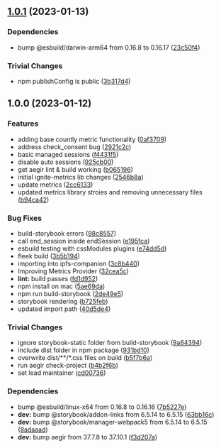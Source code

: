 ## [1.0.1](https://github.com/ipfs-shipyard/ignite-metrics/compare/v1.0.0...v1.0.1) (2023-01-13)


### Dependencies

* bump @esbuild/darwin-arm64 from 0.16.8 to 0.16.17 ([23c50f4](https://github.com/ipfs-shipyard/ignite-metrics/commit/23c50f4a2e451b5eac3df9432a56a7fe93157299))


### Trivial Changes

* npm publishConfig is public ([3b317d4](https://github.com/ipfs-shipyard/ignite-metrics/commit/3b317d4dd254b5d1b755c57e4b782b67351e5d2a))

## 1.0.0 (2023-01-12)


### Features

* adding base countly metric functionality ([0af3709](https://github.com/ipfs-shipyard/ignite-metrics/commit/0af37095de016da7fdd726c73be74a1884c4cc93))
* address check_consent bug ([2921c2c](https://github.com/ipfs-shipyard/ignite-metrics/commit/2921c2cf1321fb3d1c4970f6eb5dd82d811ca18e))
* basic managed sessions ([f4431f5](https://github.com/ipfs-shipyard/ignite-metrics/commit/f4431f59ce363c898affd4171eed979ede24e514))
* disable auto sessions ([925cb00](https://github.com/ipfs-shipyard/ignite-metrics/commit/925cb00606b741e554cdc939300307be1dd36e15))
* get aegir lint & build working ([b065196](https://github.com/ipfs-shipyard/ignite-metrics/commit/b0651966c496a4502bae11abc88d1c7610604f41))
* initial ignite-metrics lib changes ([2546b8a](https://github.com/ipfs-shipyard/ignite-metrics/commit/2546b8a7de9114f3e6903894d29f251276cef035))
* update metrics ([2cc6133](https://github.com/ipfs-shipyard/ignite-metrics/commit/2cc6133c70db56639d66fc2aa527a5eb5296880f))
* updated metrics library stroies and removing unnecessary files ([b94ca42](https://github.com/ipfs-shipyard/ignite-metrics/commit/b94ca42794fa49580953261315ff37822d2f3118))


### Bug Fixes

* build-storybook errors ([98c8557](https://github.com/ipfs-shipyard/ignite-metrics/commit/98c8557eb4a331c09d5e0c6145d66d7152753985))
* call end_session inside endSession ([e195fca](https://github.com/ipfs-shipyard/ignite-metrics/commit/e195fcae9c3bd263e8c0c0c4ed67645a6a11130c))
* esbuild testing with cssModules plugins ([e74dd5d](https://github.com/ipfs-shipyard/ignite-metrics/commit/e74dd5d200c8d831144635979ffb6862d54b9f49))
* fleek build ([3b5b194](https://github.com/ipfs-shipyard/ignite-metrics/commit/3b5b194b5a5d271c97f938f6d754685a1452b5a7))
* importing into ipfs-companion ([3c8b440](https://github.com/ipfs-shipyard/ignite-metrics/commit/3c8b440ffdb5aea9f6e6c4ff0baa6b67663f9712))
* Improving Metrics Provider ([32cea5c](https://github.com/ipfs-shipyard/ignite-metrics/commit/32cea5c5a12e4c74f702ef4a9e8502fcdfa4f919))
* **lint:** build passes ([fd1d952](https://github.com/ipfs-shipyard/ignite-metrics/commit/fd1d95276a6ba38f554ed3a077dc5e7be9fb5e82))
* npm install on mac ([5ae69da](https://github.com/ipfs-shipyard/ignite-metrics/commit/5ae69da710471ba9acee08c8c73f48797061d5ee))
* npm run build-storybook ([2de49e5](https://github.com/ipfs-shipyard/ignite-metrics/commit/2de49e523ae4687c3c8fb1b524b6df5f7e8c4b56))
* storybook rendering ([b725feb](https://github.com/ipfs-shipyard/ignite-metrics/commit/b725feb4146dad028f64d2a53f671fad60b63eda))
* updated import path ([40d5de4](https://github.com/ipfs-shipyard/ignite-metrics/commit/40d5de46d1780761bc32a7c1293fcef7ff951c4c))


### Trivial Changes

* ignore storybook-static folder from build-storybook ([9a64394](https://github.com/ipfs-shipyard/ignite-metrics/commit/9a643946f83705cc0ffe8a9aefb8e90ec3e6bd7e))
* include dist folder in npm package ([931bd10](https://github.com/ipfs-shipyard/ignite-metrics/commit/931bd10a06ff99dcab1ac89a15866ff5cb681e15))
* overwrite dist/**/*.css files on build ([b5f7b6a](https://github.com/ipfs-shipyard/ignite-metrics/commit/b5f7b6a91026833f440985325a967649c8773663))
* run aegir check-project ([b4b2f6b](https://github.com/ipfs-shipyard/ignite-metrics/commit/b4b2f6b019b0089f18c9413033a91478f0bf4984))
* set lead maintainer ([cd00736](https://github.com/ipfs-shipyard/ignite-metrics/commit/cd00736c162049fccfd68e09379eaecf89b3eb33))


### Dependencies

* bump @esbuild/linux-x64 from 0.16.8 to 0.16.16 ([7b5227e](https://github.com/ipfs-shipyard/ignite-metrics/commit/7b5227e2c5ec1ce86be2135b9849f1e8f3d0df1e))
* **dev:** bump @storybook/addon-links from 6.5.14 to 6.5.15 ([63bb16c](https://github.com/ipfs-shipyard/ignite-metrics/commit/63bb16c1d972e015aea9048945e8e3a3eba55625))
* **dev:** bump @storybook/manager-webpack5 from 6.5.14 to 6.5.15 ([8adaaad](https://github.com/ipfs-shipyard/ignite-metrics/commit/8adaaadbed99301d42981143f01a92c0e9589bed))
* **dev:** bump aegir from 37.7.8 to 37.10.1 ([f3d207a](https://github.com/ipfs-shipyard/ignite-metrics/commit/f3d207ad3afd3d2e58464b7236cb8d33f4da9184))
